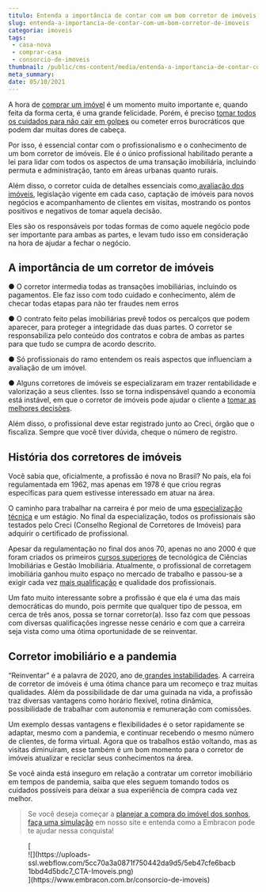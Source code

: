 ```yaml
---
titulo: Entenda a importância de contar com um bom corretor de imóveis
slug: entenda-a-importancia-de-contar-com-um-bom-corretor-de-imoveis
categoria: imoveis
tags:
 - casa-nova
 - comprar-casa
 - consorcio-de-imoveis
thumbnail: /public/cms-content/media/entenda-a-importancia-de-contar-com-um-bom-corretor-de-imoveis.jpg
meta_summary: 
date: 05/10/2021
---
```

A hora de [comprar um imóvel](https://www.embracon.com.br/consorcio-de-imoveis) é um momento muito importante e, quando feita da forma certa, é uma grande felicidade. Porém, é preciso [tomar todos os cuidados para não cair em golpes](https://www.embracon.com.br/blog/fraude-em-consorcio-como-nao-cair-em-golpes) ou cometer erros burocráticos que podem dar muitas dores de cabeça.

Por isso, é essencial contar com o profissionalismo e o conhecimento de um bom corretor de imóveis. Ele é o único profissional habilitado perante a lei para lidar com todos os aspectos de uma transação imobiliária, incluindo permuta e administração, tanto em áreas urbanas quanto rurais.

Além disso, o corretor cuida de detalhes essenciais como[ avaliação dos imóveis](https://www.embracon.com.br/blog/quer-alugar-o-seu-segundo-imovel-saiba-como-valoriza-lo), legislação vigente em cada caso, captação de imóveis para novos negócios e acompanhamento de clientes em visitas, mostrando os pontos positivos e negativos de tomar aquela decisão.

Eles são os responsáveis por todas formas de como aquele negócio pode ser importante para ambas as partes, e levam tudo isso em consideração na hora de ajudar a fechar o negócio.

A importância de um corretor de imóveis
---------------------------------------

● O corretor intermedia todas as transações imobiliárias, incluindo os pagamentos. Ele faz isso com todo cuidado e conhecimento, além de checar todas etapas para não ter fraudes nem erros

● O contrato feito pelas imobiliárias prevê todos os percalços que podem aparecer, para proteger a integridade das duas partes. O corretor se responsabiliza pelo conteúdo dos contratos e cobra de ambas as partes para que tudo se cumpra de acordo descrito.

● Só profissionais do ramo entendem os reais aspectos que influenciam a avaliação de um imóvel.

● Alguns corretores de imóveis se especializaram em trazer rentabilidade e valorização a seus clientes. Isso se torna indispensável quando a economia está instável, em que o corretor de imóveis pode ajudar o cliente a [tomar as melhores decisões](https://www.embracon.com.br/blog/saiba-o-que-levar-em-consideracao-antes-de-comprar-um-imovel).

Além disso, o profissional deve estar registrado junto ao Creci, órgão que o fiscaliza. Sempre que você tiver dúvida, cheque o número de registro.

História dos corretores de imóveis 
-----------------------------------

Você sabia que, oficialmente, a profissão é nova no Brasil? No país, ela foi regulamentada em 1962, mas apenas em 1978 é que criou regras específicas para quem estivesse interessado em atuar na área.

O caminho para trabalhar na carreira é por meio de uma [especialização técnica](https://www.embracon.com.br/blog/segunda-graduacao-ou-pos-graduacao-qual-e-a-melhor-opcao) e um estágio. No final da especialização, todos os profissionais são testados pelo Creci (Conselho Regional de Corretores de Imóveis) para adquirir o certificado de profissional.

Apesar da regulamentação no final dos anos 70, apenas no ano 2000 é que foram criados os primeiros [cursos superiores](https://www.embracon.com.br/blog/quais-carreiras-estarao-em-alta-nos-proximos-anos-descubra-aqui) de tecnológica de Ciências Imobiliárias e Gestão Imobiliária. Atualmente, o profissional de corretagem imobiliária ganhou muito espaço no mercado de trabalho e passou-se a exigir cada vez [mais qualificação](https://www.embracon.com.br/blog/entenda-qual-e-a-importancia-da-faculdade-para-o-curriculo) e qualidade dos profissionais.

Um fato muito interessante sobre a profissão é que ela é uma das mais democráticas do mundo, pois permite que qualquer tipo de pessoa, em cerca de três anos, possa se tornar corretor(a). Isso faz com que pessoas com diversas qualificações ingresse nesse cenário e com que a carreira seja vista como uma ótima oportunidade de se reinventar.

Corretor imobiliário e a pandemia
---------------------------------

“Reinventar” é a palavra de 2020, ano de[ grandes instabilidades](https://www.embracon.com.br/blog/entenda-como-o-consorcio-pode-te-ajudar-a-manter-a-estabilidade-financeira). A carreira de corretor de imóveis é uma ótima chance para um recomeço e traz muitas qualidades. Além da possibilidade de dar uma guinada na vida, a profissão traz diversas vantagens como horário flexível, rotina dinâmica, possibilidade de trabalhar com autonomia e remuneração com comissões.

Um exemplo dessas vantagens e flexibilidades é o setor rapidamente se adaptar, mesmo com a pandemia, e continuar recebendo o mesmo número de clientes, de forma virtual. Agora que os trabalhos estão voltando, mas as visitas diminuíram, esse também é um bom momento para o corretor de imóveis atualizar e reciclar seus conhecimentos na área.

Se você ainda está inseguro em relação a contratar um corretor imobiliário em tempos de pandemia, saiba que eles seguem tomando todos os cuidados possíveis para deixar a sua experiência de compra cada vez melhor.

> Se você deseja começar a [planejar a compra do imóvel dos sonhos](https://www.embracon.com.br/blog/hora-certa-comprar-imovel), [faça uma simulação](https://www.embracon.com.br/consorcio) em nosso site e entenda como a Embracon pode te ajudar nessa conquista!

<figure class="w-richtext-figure-type-image w-richtext-align-center">[<div>![](https://uploads-ssl.webflow.com/5cc70a3a0871f750442da9d5/5eb47cfe6bacb1bbd4d5bdc7_CTA-Imoveis.png)</div>](https://www.embracon.com.br/consorcio-de-imoveis)</figure>
